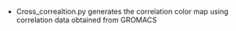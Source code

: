 * Cross_correaltion.py generates the correlation color map using correlation data obtained from GROMACS
